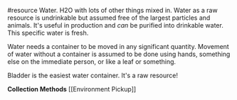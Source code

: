 #resource
Water. H2O with lots of other things mixed in. Water as a raw resource is undrinkable but assumed free of the largest particles and animals. It's useful in production and _can_ be purified into drinkable water. This specific water is fresh. 

Water needs a container to be moved in any significant quantity. Movement of water without a container is assumed to be done using hands, something else on the immediate person, or like a leaf or something. 

Bladder is the easiest water container. It's a raw resource!

**Collection Methods**
[[Environment Pickup]]
